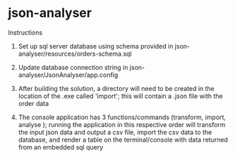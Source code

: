 # json-analyser
Instructions

1) Set up sql server database using schema provided in json-analyser/resources/orders-schema.sql

2) Update database connection string in json-analyser/JsonAnalyser/app.config

3) After building the solution, a directory will need to be created in the location of the .exe called 'import'; this will contain a .json file with the order data

4) The console application has 3 functions/commands (transform, import, analyse <data>); running the application in this respective order will transform the input json data and output a csv file, import the csv data to the database, and render a table on the terminal/console with data returned from an embedded sql query
